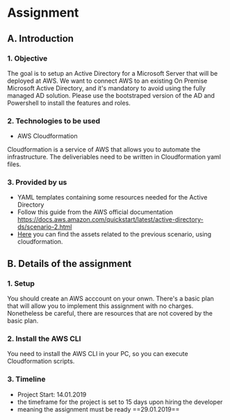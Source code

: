 # Assignment

## A. Introduction

### 1. Objective

The goal is to setup an Active Directory for a Microsoft Server that will be deployed at AWS.
We want to connect AWS to an existing On Premise Microsoft Active Directory, and it's mandatory to avoid using the fully managed AD solution. Please use the bootstraped version of the AD and Powershell to install the features and roles.

### 2. Technologies to be used

- AWS Cloudformation

Cloudformation is a service of AWS that allows you to automate the infrastructure.
The deliveriables need to be written in Cloudformation yaml files.

### 3. Provided by us

- YAML templates containing some resources needed for the Active Directory
- Follow this guide from the AWS official documentation https://docs.aws.amazon.com/quickstart/latest/active-directory-ds/scenario-2.html
- [Here](https://github.com/aws-quickstart/quickstart-microsoft-activedirectory) you can find the assets related to the previous scenario, using cloudformation.

## B. Details of the assignment

### 1. Setup
You should create an AWS acccount on your onwn. There's a basic plan that will allow you to implement this assignment with no charges.
Nonetheless be careful, there are resources that are not covered by the basic plan.

### 2. Install the AWS CLI
You need to install the AWS CLI in your PC, so you can execute Cloudformation scripts.

### 3. Timeline
- Project Start: 14.01.2019
- the timeframe for the project is set to 15 days upon hiring the developer
- meaning the assignment must be ready ==29.01.2019==